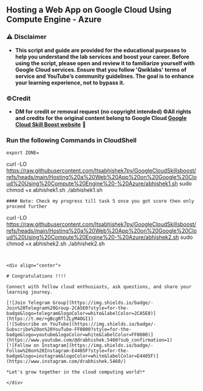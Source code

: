 ## Hosting a Web App on Google Cloud Using Compute Engine - Azure




### ⚠️ Disclaimer
- **This script and guide are provided for  the educational purposes to help you understand the lab services and boost your career. Before using the script, please open and review it to familiarize yourself with Google Cloud services. Ensure that you follow 'Qwiklabs' terms of service and YouTube’s community guidelines. The goal is to enhance your learning experience, not to bypass it.**

### ©Credit
- **DM for credit or removal request (no copyright intended) ©All rights and credits for the original content belong to Google Cloud [Google Cloud Skill Boost website](https://www.cloudskillsboost.google/)** 🙏


### Run the following Commands in CloudShell
```
export ZONE=
```
curl -LO https://raw.githubusercontent.com/Itsabhishek7py/GoogleCloudSkillsboost/refs/heads/main/Hosting%20a%20Web%20App%20on%20Google%20Cloud%20Using%20Compute%20Engine%20-%20Azure/abhishek1.sh
sudo chmod +x abhishek1.sh
./abhishek1.sh
```
#### Note: Check my progress till task 5 once you got score then only proceed further
```
curl -LO https://raw.githubusercontent.com/Itsabhishek7py/GoogleCloudSkillsboost/refs/heads/main/Hosting%20a%20Web%20App%20on%20Google%20Cloud%20Using%20Compute%20Engine%20-%20Azure/abhishek2.sh
sudo chmod +x abhishek2.sh
./abhishek2.sh
```


<div align="center">
  
# Congratulations !!!!

Connect with fellow cloud enthusiasts, ask questions, and share your learning journey.

[![Join Telegram Group](https://img.shields.io/badge/-Join%20Telegram%20Group-2CA5E0?style=for-the-badge&logo=telegram&logoColor=white&labelColor=2CA5E0)](https://t.me/+gBcgRTlZLyM4OGI1)  
[![Subscribe on YouTube](https://img.shields.io/badge/-Subscribe%20on%20YouTube-FF0000?style=for-the-badge&logo=youtube&logoColor=white&labelColor=FF0000)](https://www.youtube.com/@drabhishek.5460?sub_confirmation=1)  
[![Follow on Instagram](https://img.shields.io/badge/-Follow%20on%20Instagram-E4405F?style=for-the-badge&logo=instagram&logoColor=white&labelColor=E4405F)](https://www.instagram.com/drabhishek.5460/)

*Let's grow together in the cloud computing world!*

</div>
